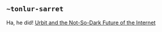 ## `~tonlur-sarret`
Ha, he did!
[Urbit and the Not-So-Dark Future of the Internet](https://storage.googleapis.com/urbit-extra/etc/the%20not%20so%20dark%20future%20-%20isaac%20simpson.pdf)